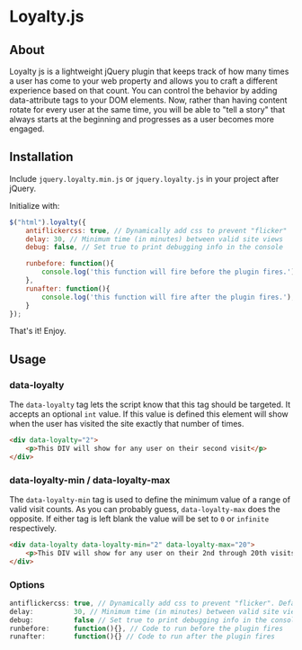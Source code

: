# Loyalty.js

## About

Loyalty js is a lightweight jQuery plugin that keeps track of how many times a user has come to your web property and allows you to craft a different experience based on that count. You can control the behavior by adding data-attribute tags to your DOM elements. Now, rather than having content rotate for every user at the same time, you will be able to "tell a story" that always starts at the beginning and progresses as a user becomes more engaged.

## Installation

Include `jquery.loyalty.min.js` or `jquery.loyalty.js` in your project after jQuery.

Initialize with:

```javascript
$("html").loyalty({
	antiflickercss: true, // Dynamically add css to prevent "flicker"
	delay: 30, // Minimum time (in minutes) between valid site views
	debug: false, // Set true to print debugging info in the console

	runbefore: function(){
		console.log('this function will fire before the plugin fires.');
	},
	runafter: function(){
		console.log('this function will fire after the plugin fires.');
	}
});
```
That's it! Enjoy.

## Usage

### data-loyalty

The `data-loyalty` tag lets the script know that this tag should be targeted. It accepts an optional `int` value. If this value is defined this element will show when the user has visited the site exactly that number of times.

```html
<div data-loyalty="2">
	<p>This DIV will show for any user on their second visit</p>
</div>
```

### data-loyalty-min / data-loyalty-max

The `data-loyalty-min` tag is used to define the minimum value of a range of valid visit counts. As you can probably guess, `data-loyalty-max` does the opposite. If either tag is left blank the value will be set to `0` or `infinite` respectively.

```html
<div data-loyalty data-loyalty-min="2" data-loyalty-max="20">
	<p>This DIV will show for any user on their 2nd through 20th visits.</p>
</div>
```

### Options

```javascript
antiflickercss: true, // Dynamically add css to prevent "flicker". Default: true
delay:          30, // Minimum time (in minutes) between valid site views. Default: 30
debug:          false // Set true to print debugging info in the console. Default: false
runbefore:      function(){}, // Code to run before the plugin fires
runafter:       function(){} // Code to run after the plugin fires
```